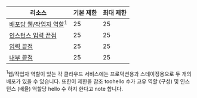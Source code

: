 | 리소스 | 기본 제한 | 최대 제한 |
| --- | --- | --- |
| [배포당 웹/작업자 역할](../articles/cloud-services/cloud-services-choose-me.md)<sup>1</sup> |25 |25 |
| [인스턴스 입력 끝점](http://msdn.microsoft.com/library/gg557552.aspx#InstanceInputEndpoint)  |25 |25 |
| [입력 끝점](http://msdn.microsoft.com/library/gg557552.aspx#InputEndpoint)  |25 |25 |
| [내부 끝점](http://msdn.microsoft.com/library/gg557552.aspx#InternalEndpoint)  |25 |25 |

<sup>1</sup>웹/작업자 역할이 있는 각 클라우드 서비스에는 프로덕션용과 스테이징용으로 두 개의 배포가 있을 수 있습니다. 또한이 제한을 참조 toohello 수가 고유 역할 (구성) 및 인스턴스 (배율) 역할당 hello 수 하지 한다고 note 합니다.

